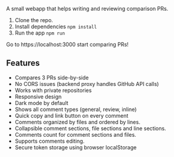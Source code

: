 A small webapp that helps writing and reviewing comparison PRs.

1. Clone the repo.
2. Install dependencies `npm install`
3. Run the app `npm run`

Go to https://localhost:3000 start comparing PRs!

## Features

- Compares 3 PRs side-by-side
- No CORS issues (backend proxy handles GitHub API calls)
- Works with private repositories
- Responsive design
- Dark mode by default
- Shows all comment types (general, review, inline)  
- Quick copy and link button on every comment
- Comments organized by files and ordered by lines.
- Collapsible comment sections, file sections and line sections.
- Comments count for comment sections and files.
- Supports comments editing.
- Secure token storage using browser localStorage